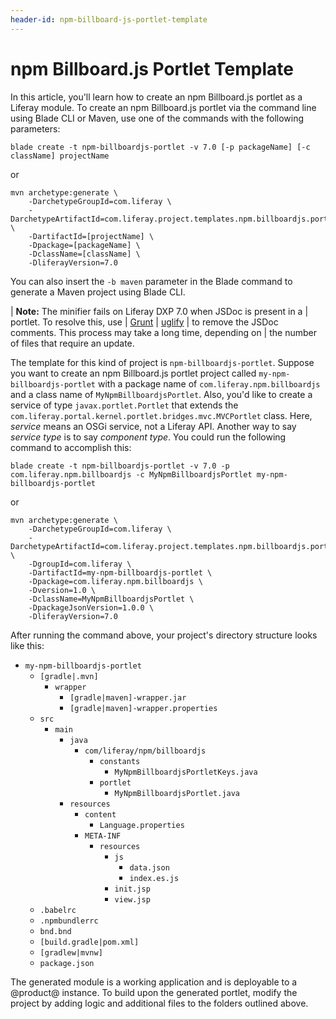 ```yaml
---
header-id: npm-billboard-js-portlet-template
---
```


# npm Billboard.js Portlet Template

In this article, you'll learn how to create an npm Billboard.js portlet as a
Liferay module. To create an npm Billboard.js portlet via the command line using
Blade CLI or Maven, use one of the commands with the following parameters:

    blade create -t npm-billboardjs-portlet -v 7.0 [-p packageName] [-c className] projectName

or

    mvn archetype:generate \
        -DarchetypeGroupId=com.liferay \
        -DarchetypeArtifactId=com.liferay.project.templates.npm.billboardjs.portlet \
        -DartifactId=[projectName] \
        -Dpackage=[packageName] \
        -DclassName=[className] \
        -DliferayVersion=7.0

You can also insert the `-b maven` parameter in the Blade command to generate a
Maven project using Blade CLI.

| **Note:** The minifier fails on Liferay DXP 7.0 when JSDoc is present in a
| portlet. To resolve this, use
| [Grunt](https://gruntjs.com/getting-started)
| [uglify](https://www.npmjs.com/package/grunt-contrib-uglify)
| to remove the JSDoc comments. This process may take a long time, depending on
| the number of files that require an update.

The template for this kind of project is `npm-billboardjs-portlet`. Suppose you
want to create an npm Billboard.js portlet project called
`my-npm-billboardjs-portlet` with a package name of
`com.liferay.npm.billboardjs` and a class name of `MyNpmBillboardjsPortlet`.
Also, you'd like to create a service of type `javax.portlet.Portlet` that
extends the `com.liferay.portal.kernel.portlet.bridges.mvc.MVCPortlet` class.
Here, *service* means an OSGi service, not a Liferay API. Another way to say
*service type* is to say *component type*. You could run the following command
to accomplish this:

    blade create -t npm-billboardjs-portlet -v 7.0 -p com.liferay.npm.billboardjs -c MyNpmBillboardjsPortlet my-npm-billboardjs-portlet

or

    mvn archetype:generate \
        -DarchetypeGroupId=com.liferay \
        -DarchetypeArtifactId=com.liferay.project.templates.npm.billboardjs.portlet \
        -DgroupId=com.liferay \
        -DartifactId=my-npm-billboardjs-portlet \
        -Dpackage=com.liferay.npm.billboardjs \
        -Dversion=1.0 \
        -DclassName=MyNpmBillboardjsPortlet \
        -DpackageJsonVersion=1.0.0 \
        -DliferayVersion=7.0

After running the command above, your project's directory structure looks like
this:

- `my-npm-billboardjs-portlet`
    - `[gradle|.mvn]`
        - `wrapper`
            - `[gradle|maven]-wrapper.jar`
            - `[gradle|maven]-wrapper.properties`
    - `src`
        - `main`
            - `java`
                - `com/liferay/npm/billboardjs`
                    - `constants`
                        - `MyNpmBillboardjsPortletKeys.java`
                    - `portlet`
                        - `MyNpmBillboardjsPortlet.java`
            - `resources`
                - `content`
                    - `Language.properties`
                - `META-INF`
                    - `resources`
                        - `js`
                            - `data.json`
                            - `index.es.js`
                        - `init.jsp`
                        - `view.jsp`
    - `.babelrc`
    - `.npmbundlerrc`
    - `bnd.bnd`
    - `[build.gradle|pom.xml]`
    - `[gradlew|mvnw]`
    - `package.json`

The generated module is a working application and is deployable to a @product@
instance. To build upon the generated portlet, modify the project by adding
logic and additional files to the folders outlined above.
